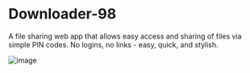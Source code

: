 # Downloader-98
A file sharing web app that allows easy access and sharing of files via simple PIN codes.
No logins, no links - easy, quick, and stylish.

![image](https://github.com/user-attachments/assets/884ff462-3eaa-4ea1-9907-eb881d9e256b)
